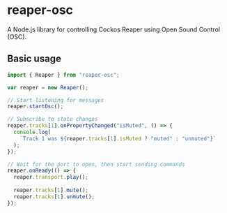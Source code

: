 # reaper-osc
A Node.js library for controlling Cockos Reaper using Open Sound Control (OSC).

## Basic usage
```javascript
import { Reaper } from "reaper-osc";

var reaper = new Reaper();

// Start listening for messages
reaper.startOsc();

// Subscribe to state changes
reaper.tracks[1].onPropertyChanged("isMuted", () => {
  console.log(
    `Track 1 was ${reaper.tracks[1].isMuted ? "muted" : "unmuted"}`
  );
});

// Wait for the port to open, then start sending commands
reaper.onReady(() => {
  reaper.transport.play();
  
  reaper.tracks[1].mute();
  reaper.tracks[1].unmute();
});
```
